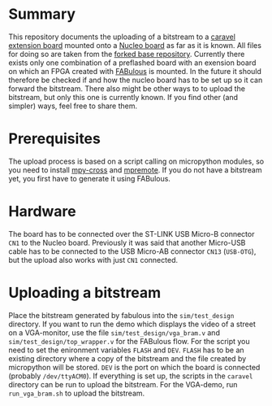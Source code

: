 # Summary
This repository documents the uploading of a bitstream to a [caravel extension board](https://github.com/efabless/caravel_board/tree/main/hardware/nucleo/caravel_nucleo) mounted onto a [Nucleo board](https://www.st.com/en/evaluation-tools/nucleo-f746zg.html#overview) as far as it is known.
All files for doing so are taken from the [forked base repository](https://github.com/gatecat/fabulous-mpw2-bringup).
Currently there exists only one combination of a preflashed board with an exension board on which an FPGA created with [FABulous](https://github.com/FPGA-Research-Manchester/FABulous) is mounted.
In the future it should therefore be checked if and how the nucleo board has to be set up so it can forward the bitstream. There also might be other ways to to upload the bitstream, but only this one is currently known.
If you find other (and simpler) ways, feel free to share them.

# Prerequisites
The upload process is based on a script calling on micropython modules, so you need to install [mpy-cross](https://pypi.org/project/mpy-cross/) and [mpremote](https://pypi.org/project/mpremote). If you do not have a bitstream yet, you first have to generate it using FABulous.

# Hardware
The board has to be connected over the ST-LINK USB Micro-B connector  ```CN1``` to the Nucleo board. Previously it was said that another Micro-USB cable has to be connected to the USB Micro-AB connector ```CN13``` (```USB-OTG```), but the upload also works with just ```CN1``` connected.

# Uploading a bitstream
Place the bitstream generated by fabulous into the ```sim/test_design``` directory. If you want to run the demo which displays the video of a street on a VGA-monitor,
use the file ```sim/test_design/vga_bram.v``` and ```sim/test_design/top_wrapper.v``` for the FABulous flow.
For the script you need to set the enironment variables ```FLASH``` and ```DEV```. ```FLASH``` has to be an existing directory where a copy of the bitstream
and the file created by micropython will be stored. ```DEV``` is the port on which the board is connected (probably ```/dev/ttyACM0```).
If everything is set up, the scripts in the ```caravel``` directory can be run to upload the bitstream. For the VGA-demo, run ```run_vga_bram.sh``` to upload the bitstream.
